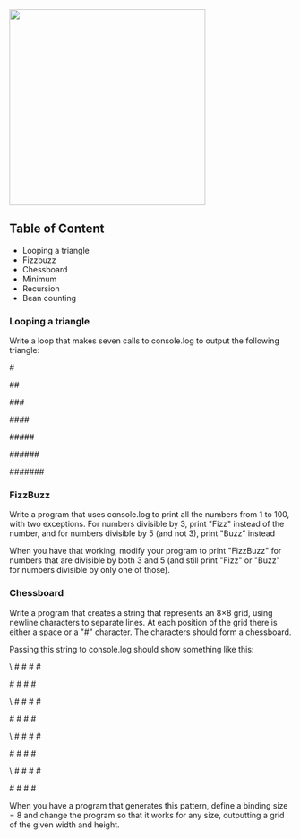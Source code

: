 <img src="https://images-na.ssl-images-amazon.com/images/I/91q8Jx+j6iL.jpg" width="350" />

## Table of Content

- Looping a triangle
- Fizzbuzz
- Chessboard
- Minimum
- Recursion
- Bean counting

### Looping a triangle

Write a loop that makes seven calls to console.log to output the following triangle:

\#

\##

\###

\####

\#####

\######

\#######

### FizzBuzz

Write a program that uses console.log to print all the numbers from 1 to 100, with two exceptions.
For numbers divisible by 3, print "Fizz" instead of the number, and for numbers divisible by 5 (and not 3), print "Buzz" instead

When you have that working, modify your program to print "FizzBuzz" for numbers that are divisible by both 3 and 5 (and still print "Fizz" or "Buzz" for numbers divisible by only one of those).

### Chessboard

Write a program that creates a string that represents an 8×8 grid, using newline characters to separate lines. At each position of the grid there is either a space or a "#" character. The characters should form a chessboard.

Passing this string to console.log should show something like this:

\ # # # #

\# # # #

\ # # # #

\# # # # 

\ # # # #

\# # # # 

\ # # # #

\# # # #

When you have a program that generates this pattern, define a binding size = 8 and change the program so that it works for any size, outputting a grid of the given width and height.
